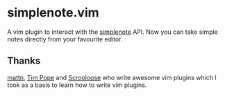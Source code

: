# simplenote.vim
A vim plugin to interact with the [simplenote][1] API.
Now you can take simple notes directly from your favourite editor.

## Thanks
[mattn][2], [Tim Pope][3] and [Scrooloose][4] who write awesome vim plugins
which I took as a basis to learn how to write vim plugins.




[1]: http://simplenoteapp.com/
[2]: http://github.com/mattn
[3]: http://github.com/tpope
[4]: http://github.com/scrooloose
